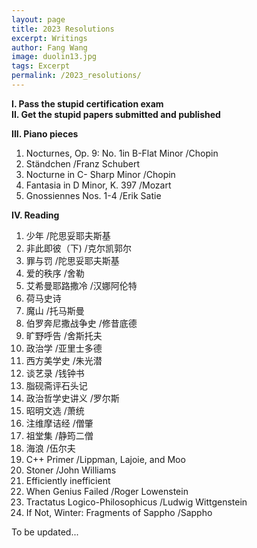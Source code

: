 ```yaml
---
layout: page
title: 2023 Resolutions
excerpt: Writings
author: Fang Wang
image: duolin13.jpg
tags: Excerpt
permalink: /2023_resolutions/
---
```


**I. Pass the stupid certification exam**   
**II. Get the stupid papers submitted and published**

**III. Piano pieces**
1. Nocturnes, Op. 9: No. 1in B-Flat Minor /Chopin     
2. Ständchen /Franz Schubert        
3. Nocturne in C- Sharp Minor /Chopin   
4. Fantasia in D Minor, K. 397 /Mozart   
5. Gnossiennes Nos. 1-4 /Erik Satie   

**IV. Reading**

1. 少年 /陀思妥耶夫斯基   
2. 非此即彼（下) /克尔凯郭尔   
3. 罪与罚 /陀思妥耶夫斯基   
5. 爱的秩序 /舍勒   
6. 艾希曼耶路撒冷 /汉娜阿伦特   
7. 荷马史诗   
8. 魔山 /托马斯曼   
9. 伯罗奔尼撒战争史 /修昔底德   
10. 旷野呼告 /舍斯托夫   
11. 政治学 /亚里士多德   
13. 西方美学史 /朱光潜   
14. 谈艺录 /钱钟书   
15. 脂砚斋评石头记   
16. 政治哲学史讲义 /罗尔斯    
17. 昭明文选 /萧统
18. 注维摩诘经 /僧肇    
19. 祖堂集 /静筠二僧    
20. 海浪 /伍尔夫
21. C++ Primer /Lippman, Lajoie, and Moo    
22. Stoner /John Williams   
23. Efficiently inefficient   
24. When Genius Failed /Roger Lowenstein   
25.  Tractatus Logico-Philosophicus /Ludwig Wittgenstein   
26.  If Not, Winter: Fragments of Sappho /Sappho

To be updated...
